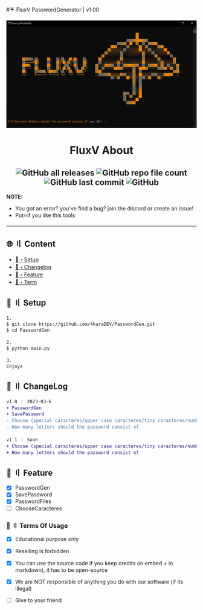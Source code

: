 #☔ FluxV PasswordGenerator | v1.00

![](https://github.com/4karaDEV/PasswordGen/blob/main/assets/def.PNG)

<h1 align="center">
 FluxV About
</h1>

<h2 align="center">
 <img alt="GitHub all releases" src="https://img.shields.io/github/downloads/4karaDEV/PasswordGen/total"> <img alt="GitHub repo file count" src="https://img.shields.io/github/directory-file-count/4karaDEV/PasswordGen"> <img alt="GitHub last commit" src="https://img.shields.io/github/last-commit/4karaDEV/PasswordGen"> <img alt="GitHub" src="https://img.shields.io/github/license/4karaDEV/PasswordGen">
</h2>

**NOTE:** 
- You got an error? you've find a bug? join the discord or create an issue!
- Put⭐if you like this tools
---

## <a id="content"></a>🌐 〢 Content

- [🔌・Setup](#setup)
- [📝・Changelog](#changelog)
- [📑・Feature](#feature)
- [💼・Term](#terms)

## <a id="setup"></a>🔌 〢 Setup
```
1.
$ git clone https://github.com/4karaDEV/PasswordGen.git
$ cd PasswordGen

2.
$ python main.py

3.
Enjoys
```

## <a id="changelog"></a>💭 〢 ChangeLog

```diff
v1.0 ⋮ 2023-03-6
+ PasswordGen
+ SavePassword
- Choose (special caracteres/upper case caracteres/tiny caracteres/number caracteres)
- How many letters should the password consist of

v1.1 ⋮ Soon
+ Choose (special caracteres/upper case caracteres/tiny caracteres/number caracteres)
+ How many letters should the password consist of

```
## <a id="feature"></a>📑 〢 Feature
- [x] PasswordGen
- [x] SavePassword
- [x] PasswordFiles
- [ ] ChooseCaracteres

### <a id="terms"></a>💼 〢 Terms Of Usage

- [x] Educational purpose only
- [x] Reselling is forbidden
- [x] You can use the source code if you keep credits (in embed + in markdown), it has to be open-source
- [x] We are NOT responsible of anything you do with our software (if its illegal)
- [ ] Give to your friend


